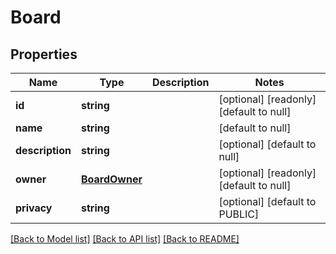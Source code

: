 # Board

## Properties
Name | Type | Description | Notes
------------ | ------------- | ------------- | -------------
**id** | **string** |  | [optional] [readonly] [default to null]
**name** | **string** |  | [default to null]
**description** | **string** |  | [optional] [default to null]
**owner** | [**BoardOwner**](BoardOwner.md) |  | [optional] [readonly] [default to null]
**privacy** | **string** |  | [optional] [default to PUBLIC]

[[Back to Model list]](../README.md#documentation-for-models) [[Back to API list]](../README.md#documentation-for-api-endpoints) [[Back to README]](../README.md)


